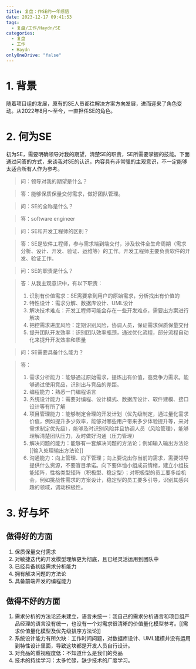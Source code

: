 ```yaml
---
title: 复盘：作SE的一年感悟
date: 2023-12-17 09:41:53
tags:
  - 复盘/工作/Haydn/SE
categories:
  - 复盘
  - 工作
  - Haydn
onlyOneDrive: "false"
---
```

# 1. 背景

随着项目组的发展，原有的SE人员都往解决方案方向发展，进而迎来了角色变动。从2022年8月～至今，一直担任SE的角色。
# 2. 何为SE

初为SE，需要明确领导对我的期望，清楚SE的职责，SE所需要掌握的技能。下面通过问答的方式，来谈我对SE的认识，内容具有非常强的主观意识，不一定能够太适合所有人作为参考。

> 问：领导对我的期望是什么？

> 答：能够保质保量交付需求，做好团队管理。

> 问：SE的全称是什么？

> 答：software engineer

> 问：SE和开发工程师的区别？

> 答：SE是软件工程师，参与需求端到端交付，涉及软件全生命周期（需求分析、设计、开发、验证、运维等）的工作。开发工程师主要负责软件的开发、验证工作。

> 问：SE的职责是什么？

> 答：从我主观意识中，有以下职责：
> 1. 识别有价值需求：SE需要拿到用户的原始需求，分析找出有价值的
> 2. 特性设计：需求分解、数据库设计、UML设计
> 3. 解决技术难点：开发工程师可能会存在一些开发难点，需要出方案进行解决
> 4. 把控需求进度风险：定期识别风险，协调人员，保证需求保质保量交付
> 5. 提升团队开发效率：识别团队效率瓶颈，通过优化流程，部分流程自动化来提升开发效率和质量

> 问：SE需要具备什么能力？

> 答：
> 1. 需求分析能力：能够通过原始需求，提炼出有价值，高竞争力需求。能够通过使用竞品，识别出与竞品的差距。
> 2. 编程能力：熟悉一门编程语言
> 3. 系统设计能力：需要对编程、设计模式、数据库设计、软件建模、接口设计等有所了解
> 4. 项目管理能力：能够制定合理的开发计划（优先级制定，通过量化需求价值，例如提升多少效率，能够对哪些用户带来多少体验提升等，来对需求制定优先级），能够及时识别风险并且协调人员（风险管理），能够理解清楚团队压力，及时做好沟通（压力管理）
> 5. 解决问题的能力：能够有一套解决问题的方法论；例如输入输出方法论[[输入处理输出方法论]]
> 6. 沟通能力：向上管理、向下管理；向上要说出你当前的需求，需要领导提供什么资源，不要盲目承诺。向下要体恤小组成员情绪，建立小组技能矩阵，性格类型矩阵（积极型、稳定型）；对积极型的员工要多给机会，例如挑战性需求的方案设计，稳定型的员工要多引导，识别其感兴趣的领域，调动积极性。

# 3. 好与坏
## 做得好的方面

1. 保质保量交付需求
2. 对敏捷迭代的开发模型理解更为彻底，且已经灵活运用到团队中
3. 已经具备初级需求分析能力
4. 拥有解决问题的方法论
5. 具备前端开发的编程能力

## 做得不好的方面

1. 需求分析的方法论还未建立，语言未统一：我自己的需求分析语言和项目组产品经理的语言没有统一，也没有一个对需求很清晰的价值量化模型参考。[[需求价值量化模型及优先级排序方法论]]
2. 系统设计能力有所欠缺：工作时间问题，对数据库设计、UML建模并没有运用到特性设计里面，导致这块都是开发人员自行设计。
3. 对竞品的重视程度低：不知道什么是我们的竞品
4. 技术的持续学习：太多忙碌，缺少技术的广度学习。